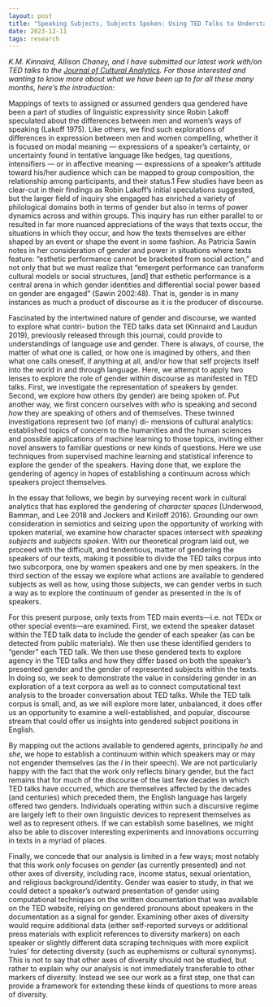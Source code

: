 ```yaml
---
layout: post
title: "Speaking Subjects, Subjects Spoken: Using TED Talks to Understand Discursive Gender Formations"
date: 2023-12-11
tags: research
---
```


*K.M. Kinnaird, Allison Chaney, and I have submitted our latest work with/on TED talks to the [Journal of Cultural Analytics](https://culturalanalytics.org/). For those interested and wanting to know more about what we have been up to for all these many months, here’s the introduction:* 

Mappings of texts to assigned or assumed genders qua gendered have been a part of studies of linguistic expressivity since Robin Lakoff speculated about the differences between men and women’s ways of speaking (Lakoff 1975). Like others, we find such explorations of differences in expression between men and women compelling, whether it is focused on modal meaning — expressions of a speaker’s certainty, or uncertainty found in tentative language like hedges, tag questions, intensifiers — or in affective meaning — expressions of a speaker’s attitude toward his/her audience which can be mapped to group composition, the relationship among participants, and their status.1 Few studies have been as clear-cut in their findings as Robin Lakoff’s initial speculations suggested, but the larger field of inquiry she engaged has enriched a variety of philological domains both in terms of gender but also in terms of power dynamics across and within groups. This inquiry has run either parallel to or resulted in far more nuanced appreciations of the ways that texts occur, the situations in which they occur, and how the texts themselves are either shaped by an event or shape the event in some fashion. As Patricia Sawin notes in her consideration of gender and power in situations where texts feature: “esthetic performance cannot be bracketed from social action,” and not only that but we must realize that “emergent performance can transform cultural models or social structures, [and] that esthetic performance is a central arena in which gender identities and differential social power based on gender are engaged” (Sawin 2002:48). That is, gender is in many instances as much a product of discourse as it is the producer of discourse.

Fascinated by the intertwined nature of gender and discourse, we wanted to explore what contri- bution the TED talks data set (Kinnaird and Laudun 2019), previously released through this journal, could provide to understandings of language use and gender. There is always, of course, the matter of what one is called, or how one is imagined by others, and then what one calls oneself, if anything at all, and/or how that self projects itself into the world in and through language. Here, we attempt to apply two lenses to explore the role of gender within discourse as manifested in TED talks. First, we investigate the representation of speakers by gender. Second, we explore how others (by gender) are being spoken of. Put another way, we first concern ourselves with *who* is speaking and second *how* they are speaking of others and of themselves. These twinned investigations represent two (of many) di- mensions of cultural analytics: established topics of concern to the humanities and the human sciences and possible applications of machine learning to those topics, inviting either novel answers to familiar questions or new kinds of questions. Here we use techniques from supervised machine learning and statistical inference to explore the gender of the speakers. Having done that, we explore the gendering of agency in hopes of establishing a continuum across which speakers project themselves.

In the essay that follows, we begin by surveying recent work in cultural analytics that has explored the gendering of *character spaces* (Underwood, Bamman, and Lee 2018 and Jockers and Kiriloff 2016). Grounding our own consideration in semiotics and seizing upon the opportunity of working with spoken material, we examine how character spaces intersect with *speaking subjects* and *subjects spoken*. With our theoretical program laid out, we proceed with the difficult, and tendentious, matter of gendering the speakers of our texts, making it possible to divide the TED talks corpus into two subcorpora, one by women speakers and one by men speakers. In the third section of the essay we explore what actions are available to gendered subjects as well as how, using those subjects, we can gender verbs in such a way as to explore the continuum of gender as presented in the *I*s of speakers.

For this present purpose, only texts from TED main events—i.e. not TEDx or other special events—are examined. First, we extend the speaker dataset within the TED talk data to include the gender of each speaker (as can be detected from public materials). We then use these identified genders to “gender” each TED talk. We then use these gendered texts to explore agency in the TED talks and how they differ based on both the speaker’s presented gender and the gender of represented subjects within the texts. In doing so, we seek to demonstrate the value in considering gender in an exploration of a text corpora as well as to connect computational text analysis to the broader conversation about TED talks. While the TED talk corpus is small, and, as we will explore more later, unbalanced, it does offer us an opportunity to examine a well-established, and popular, discourse stream that could offer us insights into gendered subject positions in English.

By mapping out the actions available to gendered agents, principally *he* and *she*, we hope to establish a continuum within which speakers may or may not engender themselves (as the *I* in their speech). We are not particularly happy with the fact that the work only reflects binary gender, but the fact remains that for much of the discourse of the last few decades in which TED talks have occurred, which are themselves affected by the decades (and centuries) which preceded them, the English language has largely offered two genders. Individuals operating within such a discursive regime are largely left to their own linguistic devices to represent themselves as well as to represent others. If we can establish some baselines, we might also be able to discover interesting experiments and innovations occurring in texts in a myriad of places.

Finally, we concede that our analysis is limited in a few ways; most notably that this work *only* focuses on *gender* (as currently presented) and not other axes of diversity, including race, income status, sexual orientation, and religious background/identity. Gender was easier to study, in that we could detect a speaker’s outward presentation of gender using computational techniques on the written documentation that was available on the TED website, relying on gendered pronouns about speakers in the documentation as a signal for gender. Examining other axes of diversity would require additional data (either self-reported surveys or additional press materials with explicit references to diversity markers) on each speaker or slightly different data scraping techniques with more explicit ‘rules’ for detecting diversity (such as euphemisms or cultural synonyms). This is not to say that other axes of diversity should not be studied, but rather to explain why our analysis is not immediately transferable to other markers of diversity. Instead we see our work as a first step, one that can provide a framework for extending these kinds of questions to more areas of diversity.